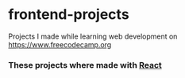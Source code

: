 # frontend-projects
Projects I made while learning web development on https://www.freecodecamp.org

### These projects where made with [React](https://reactjs.org/)
